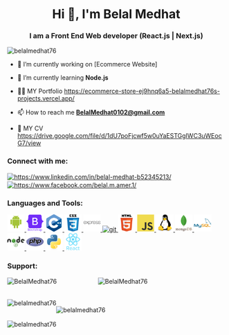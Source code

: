 <h1 align="center">Hi 👋, I'm Belal Medhat</h1>

<h3 align="center">I am a Front End Web developer (React.js | Next.js)</h3>

<p align="left"> <img src="https://komarev.com/ghpvc/?username=belalmedhat76&label=Profile%20views&color=0e75b6&style=flat" alt="belalmedhat76" /> </p>

- 🔭 I’m currently working on [Ecommerce Website]

- 🌱 I’m currently learning **Node.js**

- 👨‍💻 MY Portfolio https://ecommerce-store-ej9hnq6a5-belalmedhat76s-projects.vercel.app/

- 📫 How to reach me **BelalMedhat0102@gmail.com**

- 📄 MY CV  https://drive.google.com/file/d/1dU7poFjcwf5w0uYaESTGgIWC3uWEocG7/view

<h3 align="left">Connect with me:</h3>
<p align="left">
<a href="https://linkedin.com/in/https://www.linkedin.com/in/belal-medhat-b52345213/" target="blank"><img align="center" src="https://raw.githubusercontent.com/rahuldkjain/github-profile-readme-generator/master/src/images/icons/Social/linked-in-alt.svg" alt="https://www.linkedin.com/in/belal-medhat-b52345213/" height="30" width="40" /></a>
<a href="https://fb.com/https://www.facebook.com/belal.m.amer.1/" target="blank"><img align="center" src="https://raw.githubusercontent.com/rahuldkjain/github-profile-readme-generator/master/src/images/icons/Social/facebook.svg" alt="https://www.facebook.com/belal.m.amer.1/" height="30" width="40" /></a>
</p>

<h3 align="left">Languages and Tools:</h3>
<p align="left"> <a href="https://developer.android.com" target="_blank" rel="noreferrer"> <img src="https://raw.githubusercontent.com/devicons/devicon/master/icons/android/android-original-wordmark.svg" alt="android" width="40" height="40"/> </a> <a href="https://getbootstrap.com" target="_blank" rel="noreferrer"> <img src="https://raw.githubusercontent.com/devicons/devicon/master/icons/bootstrap/bootstrap-plain-wordmark.svg" alt="bootstrap" width="40" height="40"/> </a> <a href="https://www.w3schools.com/cpp/" target="_blank" rel="noreferrer"> <img src="https://raw.githubusercontent.com/devicons/devicon/master/icons/cplusplus/cplusplus-original.svg" alt="cplusplus" width="40" height="40"/> </a> <a href="https://www.w3schools.com/css/" target="_blank" rel="noreferrer"> <img src="https://raw.githubusercontent.com/devicons/devicon/master/icons/css3/css3-original-wordmark.svg" alt="css3" width="40" height="40"/> </a> <a href="https://expressjs.com" target="_blank" rel="noreferrer"> <img src="https://raw.githubusercontent.com/devicons/devicon/master/icons/express/express-original-wordmark.svg" alt="express" width="40" height="40"/> </a> <a href="https://git-scm.com/" target="_blank" rel="noreferrer"> <img src="https://www.vectorlogo.zone/logos/git-scm/git-scm-icon.svg" alt="git" width="40" height="40"/> </a> <a href="https://www.w3.org/html/" target="_blank" rel="noreferrer"> <img src="https://raw.githubusercontent.com/devicons/devicon/master/icons/html5/html5-original-wordmark.svg" alt="html5" width="40" height="40"/> </a> <a href="https://developer.mozilla.org/en-US/docs/Web/JavaScript" target="_blank" rel="noreferrer"> <img src="https://raw.githubusercontent.com/devicons/devicon/master/icons/javascript/javascript-original.svg" alt="javascript" width="40" height="40"/> </a> <a href="https://www.linux.org/" target="_blank" rel="noreferrer"> <img src="https://raw.githubusercontent.com/devicons/devicon/master/icons/linux/linux-original.svg" alt="linux" width="40" height="40"/> </a> <a href="https://www.mongodb.com/" target="_blank" rel="noreferrer"> <img src="https://raw.githubusercontent.com/devicons/devicon/master/icons/mongodb/mongodb-original-wordmark.svg" alt="mongodb" width="40" height="40"/> </a> <a href="https://www.mysql.com/" target="_blank" rel="noreferrer"> <img src="https://raw.githubusercontent.com/devicons/devicon/master/icons/mysql/mysql-original-wordmark.svg" alt="mysql" width="40" height="40"/> </a> <a href="https://nodejs.org" target="_blank" rel="noreferrer"> <img src="https://raw.githubusercontent.com/devicons/devicon/master/icons/nodejs/nodejs-original-wordmark.svg" alt="nodejs" width="40" height="40"/> </a> <a href="https://www.php.net" target="_blank" rel="noreferrer"> <img src="https://raw.githubusercontent.com/devicons/devicon/master/icons/php/php-original.svg" alt="php" width="40" height="40"/> </a> <a href="https://www.python.org" target="_blank" rel="noreferrer"> <img src="https://raw.githubusercontent.com/devicons/devicon/master/icons/python/python-original.svg" alt="python" width="40" height="40"/> </a> <a href="https://reactjs.org/" target="_blank" rel="noreferrer"> <img src="https://raw.githubusercontent.com/devicons/devicon/master/icons/react/react-original-wordmark.svg" alt="react" width="40" height="40"/> </a> </p>

<h3 align="left">Support:</h3>
<p><a href="https://www.buymeacoffee.com/BelalMedhat76"> <img align="left" src="https://cdn.buymeacoffee.com/buttons/v2/default-yellow.png" height="50" width="210" alt="BelalMedhat76" /></a><a href="https://ko-fi.com/BelalMedhat76"> <img align="left" src="https://cdn.ko-fi.com/cdn/kofi3.png?v=3" height="50" width="210" alt="BelalMedhat76" /></a></p><br><br>

<p><img align="left" src="https://github-readme-stats.vercel.app/api/top-langs?username=belalmedhat76&show_icons=true&locale=en&layout=compact" alt="belalmedhat76" /></p>

<p>&nbsp;<img align="center" src="https://github-readme-stats.vercel.app/api?username=belalmedhat76&show_icons=true&locale=en" alt="belalmedhat76" /></p>

<p><img align="center" src="https://github-readme-streak-stats.herokuapp.com/?user=belalmedhat76&" alt="belalmedhat76" /></p>
